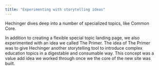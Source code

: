 ```yaml
---
title: "Experimenting with storytelling ideas"
---
```


Hechinger dives deep into a number of specialized topics, like Common Core.

In addition to creating a flexible special topic landing page, we also experimented with an idea we called The Primer. The idea of The Primer was to give Hechinger another storytelling tool to introduce complex education topics in a digestable and consumable way. This concept was a value add idea we worked through once we the core of the new site was built.
